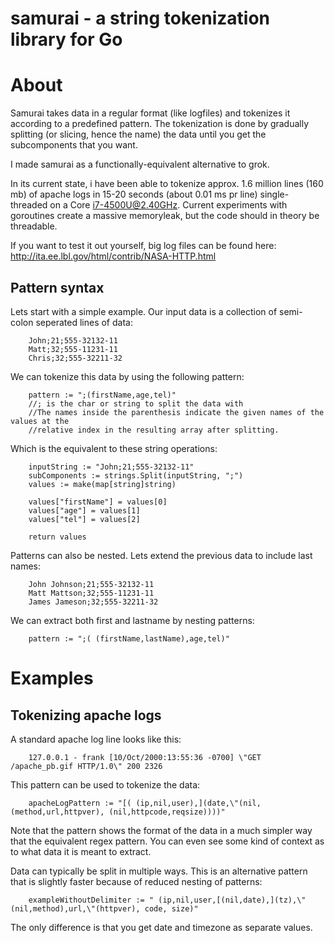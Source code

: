 samurai - a string tokenization library for Go
=======

# About
Samurai takes data in a regular format (like logfiles) and tokenizes it according to a predefined pattern. The tokenization is done by gradually splitting (or slicing, hence the name) the data until you get the subcomponents that you want. 

I made samurai as a functionally-equivalent alternative to grok.

In its current state, i have been able to tokenize approx. 1.6 million lines (160 mb) of apache logs in 15-20 seconds (about 0.01 ms pr line) single-threaded on a Core i7-4500U@2.40GHz. Current experiments with goroutines create a massive memoryleak, but the code should in theory be threadable.

If you want to test it out yourself, big log files can be found here: http://ita.ee.lbl.gov/html/contrib/NASA-HTTP.html

## Pattern syntax
Lets start with a simple example. Our input data is a collection of semi-colon seperated lines of data:

```
	John;21;555-32132-11
	Matt;32;555-11231-11
	Chris;32;555-32211-32
```

We can tokenize this data by using the following pattern:
```
	pattern := ";(firstName,age,tel)"
	//; is the char or string to split the data with
	//The names inside the parenthesis indicate the given names of the values at the
	//relative index in the resulting array after splitting.
```

Which is the equivalent to these string operations:
```
	inputString := "John;21;555-32132-11"
	subComponents := strings.Split(inputString, ";")
	values := make(map[string]string)

	values["firstName"] = values[0]
	values["age"] = values[1]
	values["tel"] = values[2]

	return values
```


Patterns can also be nested. Lets extend the previous data to include last names:
```
	John Johnson;21;555-32132-11
	Matt Mattson;32;555-11231-11
	James Jameson;32;555-32211-32
```

We can extract both first and lastname by nesting patterns:
```
	pattern := ";( (firstName,lastName),age,tel)"
```

# Examples
## Tokenizing apache logs
A standard apache log line looks like this:
```
	127.0.0.1 - frank [10/Oct/2000:13:55:36 -0700] \"GET /apache_pb.gif HTTP/1.0\" 200 2326
```

This pattern can be used to tokenize the data:
```
	apacheLogPattern := "[( (ip,nil,user),](date,\"(nil, (method,url,httpver), (nil,httpcode,reqsize))))"
```
Note that the pattern shows the format of the data in a much simpler way that the equivalent regex pattern. You can even see some kind of context as to what data it is meant to extract.

Data can typically be split in multiple ways. This is an alternative pattern that is slightly faster because of reduced nesting of patterns:
```
	exampleWithoutDelimiter := " (ip,nil,user,[(nil,date),](tz),\"(nil,method),url,\"(httpver), code, size)"
```
The only difference is that you get date and timezone as separate values.
